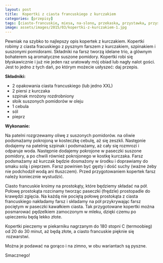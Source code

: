```yaml
---
layout: post
title:  Kopertki z ciasta francuskiego z kurczakiem
categories: [przepisy]
tags: [ciasto-francuskie, miesa, na-slono, przekaska, przystawka, przystawki]
image: assets/images/2015/03/kopertki-z-kurczakiem-1.jpg
---
```

Pewniak na szybko to najlepszy opis kopertek z kurczakiem. Kopertki robimy z ciasta fracuskiego z pysznym farszem z kurczakiem, szpinakiem i suszonymi pomidorami. Składniki na farsz tworzą idelane trio, a glównym bohaterem są aromatyczne suszone pomidory. Kopertki robi się błyskawicznie i już nie jeden raz uratowały mój obiad lub nagły nalot gości. Jest to jedno z tych dań, po którym możecie usłyszeć: daj przepis.

**Składniki:**
* 2 opakowania ciasta francuskiego (lub jedno XXL)
* 2 piersi z kurczaka
* szpinak mrożony rozdrobniony
* słoik suszonych pomidorów w oleju
* 1 cebula
* sól
* pieprz

**Wykonanie:**

Na patelni rozgrzewamy oliwę z suszonych pomidorów. na oliwie podsmażamy pokrojoną w kosteczkę cebulę, aż się zeszkli. Następnie dodajemy na patelnię szpinak i podsmażamy, aż cały się rozmrozi i odparuje woda. Następnie dodajemy pokrojone w paseczki suszone pomidory, a po chwili również pokrojonego w kostkę kurczaka. Farsz podsmażamy aż kurczak będzie dosmażony w środku i doprawiamy do smaku solą i pieprzem. Farsz powinien być gęsty i dość suchy (ważne żeby nie podchodził wodą ani tłuszczem). Przed przygotowaniem kopertek farsz należy koniecznie wystudzić.

Ciasto francuskie kroimy na prostokąty, które będziemy składać na pół. Połowę prostokąta rozcinamy tworząc paseczki (frędzle) prostopadle do krawędzi zgięcia. Na każdą nie pociętą połowę prostokąta z ciasta francuskiego nakładamy farsz i składamy na pół przykrywając farsz pociętym w paseczki kawałkiem ciasta. Tak przygotowane kopertki można posmarować pędzelkiem zamoczonym w mleku, dzięki czemu po upieczeniu będą lekko złote.

Kopertki pieczemy w piekarniku nagrzanym do 180 stopni C (termoobieg) od 20 do 30 minut, aż będą złote, a ciasto francuskie pięknie się  rozwarstwi.

Można je podawać na gorąco i na zimno, w obu wariantach są pyszne.

Smacznego!